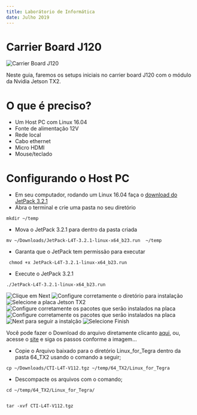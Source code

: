 ```yaml
---
title: Laborátorio de Informática
date: Julho 2019
---
```


#  Carrier Board J120

![Carrier Board J120](img/J120.png)

Neste guia, faremos os setups iniciais no carrier board J120 com o módulo da Nvidia Jetson TX2.

#  O que é preciso?

- Um Host PC com Linux 16.04
- Fonte de alimentação 12V
- Rede local 
- Cabo ethernet
- Micro HDMI
- Mouse/teclado

# Configurando o Host PC 

- Em seu computador, rodando um Linux 16.04 faça o [download do JetPack 3.2.1](link/JetPack-L4T-3.2.1-linux-x64_b23.run)
- Abra o terminal e crie uma pasta no seu diretório
```
mkdir ~/temp 
```
- Mova o JetPack 3.2.1 para dentro da pasta criada

```
mv ~/Downloads/JetPack-L4T-3.2.1-linux-x64_b23.run  ~/temp

```
- Garanta que o JetPack tem permissão para executar 

```
 chmod +x JetPack-L4T-3.2.1-linux-x64_b23.run 

```

- Execute o JetPack 3.2.1

```
./JetPack-L4T-3.2.1-linux-x64_b23.run 

```
![Clique em Next](img/JetPack_1.png)
![Configure corretamente o diretório para instalação](img/JetPack_2.png)
![Selecione a placa Jetson TX2](img/JetPack_3.png)
![Configure corretamente os pacotes que serão instalados na placa](img/JetPack_4.png)
![Configure corretamente os pacotes que serão instalados na placa](img/JetPack_5.png)
![Next para seguir a instalção](img/JetPack_7.png)
![Selecione Finish](img/JetPack_8.png)

Você pode fazer o Download do arquivo diretamente clicanto [aqui](link/CTI-L4T-V112.tgz), ou, acesse o [site](http://connecttech.com/support/resource-center/nvidia-jetson-tx2-tx1-product-support/) e siga os passos conforme a imagem...

- Copie o Arquivo baixado para o diretório Linux_for_Tegra dentro da pasta 64_TX2 usando o comando a seguir;

```
cp ~/Downloads/CTI-L4T-V112.tgz ~/temp/64_TX2/Linux_for_Tegra

```

- Descompacte os arquivos com o comando;

```
cd ~/temp/64_TX2/Linux_for_Tegra/


tar -xvf CTI-L4T-V112.tgz

```



